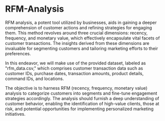 # RFM-Analysis
RFM analysis, a potent tool utilized by businesses, aids in gaining a deeper comprehension of customer actions and refining strategies for engaging them. This method revolves around three crucial dimensions: recency, frequency, and monetary value, which effectively encapsulate vital facets of customer transactions. The insights derived from these dimensions are invaluable for segmenting customers and tailoring marketing efforts to their preferences.

In this endeavor, we will make use of the provided dataset, labeled as "rfm_data.csv," which comprises customer transaction data such as customer IDs, purchase dates, transaction amounts, product details, command IDs, and locations.

The objective is to harness RFM (recency, frequency, monetary value) analysis to categorize customers into segments and fine-tune engagement strategies accordingly. The analysis should furnish a deep understanding of customer behavior, enabling the identification of high-value clients, those at risk, and potential opportunities for implementing personalized marketing initiatives.
